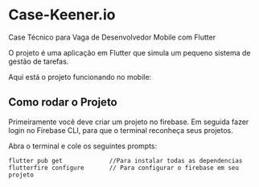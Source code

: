 # Case-Keener.io

Case Técnico para Vaga de Desenvolvedor Mobile com Flutter

O projeto é uma aplicação em Flutter que simula um pequeno sistema de gestão de tarefas.

Aqui está o projeto funcionando no mobile:

## Como rodar o Projeto

Primeiramente você deve criar um projeto no firebase. Em seguida fazer login no Firebase CLI, para que o terminal reconheça seus projetos.

Abra o terminal e cole os seguintes prompts:

```
flutter pub get             //Para instalar todas as dependencias
flutterfire configure       // Para configurar o firebase em seu projeto
```
